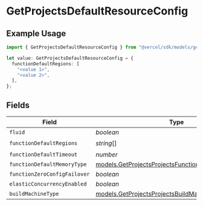 # GetProjectsDefaultResourceConfig

## Example Usage

```typescript
import { GetProjectsDefaultResourceConfig } from "@vercel/sdk/models/getprojectsop.js";

let value: GetProjectsDefaultResourceConfig = {
  functionDefaultRegions: [
    "<value 1>",
    "<value 2>",
  ],
};
```

## Fields

| Field                                                                                                            | Type                                                                                                             | Required                                                                                                         | Description                                                                                                      |
| ---------------------------------------------------------------------------------------------------------------- | ---------------------------------------------------------------------------------------------------------------- | ---------------------------------------------------------------------------------------------------------------- | ---------------------------------------------------------------------------------------------------------------- |
| `fluid`                                                                                                          | *boolean*                                                                                                        | :heavy_minus_sign:                                                                                               | N/A                                                                                                              |
| `functionDefaultRegions`                                                                                         | *string*[]                                                                                                       | :heavy_check_mark:                                                                                               | N/A                                                                                                              |
| `functionDefaultTimeout`                                                                                         | *number*                                                                                                         | :heavy_minus_sign:                                                                                               | N/A                                                                                                              |
| `functionDefaultMemoryType`                                                                                      | [models.GetProjectsProjectsFunctionDefaultMemoryType](../models/getprojectsprojectsfunctiondefaultmemorytype.md) | :heavy_minus_sign:                                                                                               | N/A                                                                                                              |
| `functionZeroConfigFailover`                                                                                     | *boolean*                                                                                                        | :heavy_minus_sign:                                                                                               | N/A                                                                                                              |
| `elasticConcurrencyEnabled`                                                                                      | *boolean*                                                                                                        | :heavy_minus_sign:                                                                                               | N/A                                                                                                              |
| `buildMachineType`                                                                                               | [models.GetProjectsProjectsBuildMachineType](../models/getprojectsprojectsbuildmachinetype.md)                   | :heavy_minus_sign:                                                                                               | N/A                                                                                                              |